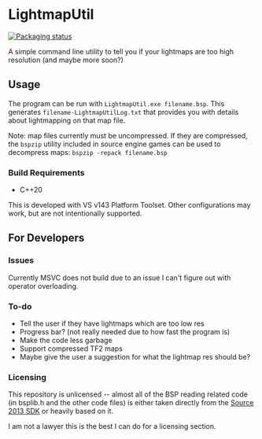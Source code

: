 # LightmapUtil

[![Packaging status](https://repology.org/badge/vertical-allrepos/lightmaputil.svg)](https://repology.org/project/lightmaputil/versions)

A simple command line utility to tell you if your lightmaps are too high resolution (and maybe more soon?)

## Usage

The program can be run with `LightmapUtil.exe filename.bsp`. This generates `filename-LightmapUtilLog.txt` that provides you with details about lightmapping on that map file.

Note: map files currently must be uncompressed. If they are compressed, the `bspzip` utility included in source engine games can be used to decompress maps: `bspzip -repack filename.bsp`

### Build Requirements

* C++20

This is developed with VS v143 Platform Toolset. Other configurations may work, but are not intentionally supported.

## For Developers

### Issues

Currently MSVC does not build due to an issue I can't figure out with operator overloading.

### To-do

- Tell the user if they have lightmaps which are too low res
- Progress bar? (not really needed due to how fast the program is)
- Make the code less garbage
- Support compressed TF2 maps
- Maybe give the user a suggestion for what the lightmap res should be?

### Licensing

This repository is unlicensed -- almost all of the BSP reading related code (in bsplib.h and the other code files) is either taken directly from the [Source 2013 SDK](https://github.com/ValveSoftware/source-sdk-2013/) or heavily based on it.

I am not a lawyer this is the best I can do for a licensing section.
